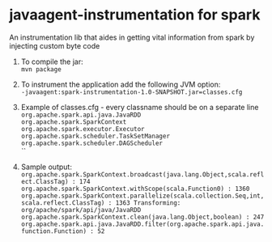 # javaagent-instrumentation for spark

An instrumentation lib that aides in getting vital information from spark by
injecting custom byte code

1. To compile the jar:\
`mvn package`

1. To instrument the application add the following JVM option:\
`-javaagent:spark-instrumentation-1.0-SNAPSHOT.jar=classes.cfg`

1. Example of classes.cfg - every classname should be on a separate line\
`org.apache.spark.api.java.JavaRDD`\
`org.apache.spark.SparkContext`\
`org.apache.spark.executor.Executor`\
`org.apache.spark.scheduler.TaskSetManager`\
`org.apache.spark.scheduler.DAGScheduler`\
``

1. Sample output:\
`org.apache.spark.SparkContext.broadcast(java.lang.Object,scala.reflect.ClassTag) : 174
 org.apache.spark.SparkContext.withScope(scala.Function0) : 1360
 org.apache.spark.SparkContext.parallelize(scala.collection.Seq,int,scala.reflect.ClassTag) : 1363
 Transforming: org/apache/spark/api/java/JavaRDD
 org.apache.spark.SparkContext.clean(java.lang.Object,boolean) : 247
 org.apache.spark.api.java.JavaRDD.filter(org.apache.spark.api.java.function.Function) : 52`
 
 
  